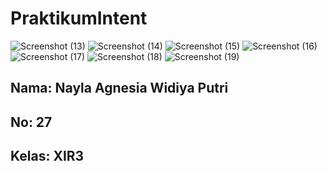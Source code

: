 # PraktikumIntent
![Screenshot (13)](https://user-images.githubusercontent.com/110014840/215682285-ce975c7e-de90-49b0-b492-c80c993d4ca8.png)
![Screenshot (14)](https://user-images.githubusercontent.com/110014840/215682628-ba39761c-a4af-4cad-a44e-041cf24cf58f.png)
![Screenshot (15)](https://user-images.githubusercontent.com/110014840/215683171-e20201d5-6a07-41da-91e8-77f5d870cf8e.png)
![Screenshot (16)](https://user-images.githubusercontent.com/110014840/215683437-3d769a7b-bde3-46a0-bf3b-35fbc412e1a0.png)
![Screenshot (17)](https://user-images.githubusercontent.com/110014840/215683402-75ece0be-e549-431e-99f7-e899329a31b1.png)
![Screenshot (18)](https://user-images.githubusercontent.com/110014840/215683418-2ea73ba3-df18-436c-aae0-24703f9d67fd.png)
![Screenshot (19)](https://user-images.githubusercontent.com/110014840/215683448-8c03a8f1-4774-4425-9d91-41dcc80fabb9.png)
<h2>Nama: Nayla Agnesia Widiya Putri<h2>
<h2>No: 27<h2>
<h2>Kelas: XIR3<h2>
